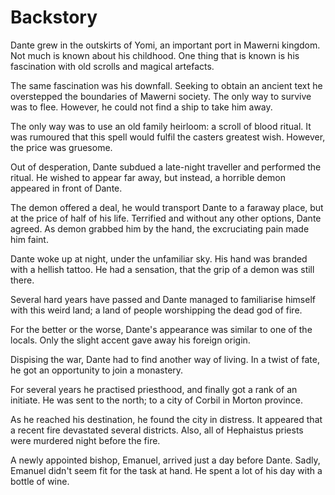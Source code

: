# Backstory

Dante grew in the outskirts of Yomi, an important port in Mawerni kingdom. Not much is known about his childhood. One thing that is known is his fascination with old scrolls and magical artefacts.

The same fascination was his downfall. Seeking to obtain an ancient text he overstepped the boundaries of Mawerni society. The only way to survive was to flee. However, he could not find a ship to take him away.

The only way was to use an old family heirloom: a scroll of blood ritual. It was rumoured that this spell would fulfil the casters greatest wish. However, the price was gruesome.

Out of desperation, Dante subdued a late-night traveller and performed the ritual. He wished to appear far away, but instead, a horrible demon appeared in front of Dante. 

The demon offered a deal, he would transport Dante to a faraway place, but at the price of half of his life. Terrified and without any other options, Dante agreed. As demon grabbed him by the hand, the excruciating pain made him faint.

Dante woke up at night, under the unfamiliar sky. His hand was branded with a hellish tattoo. He had a sensation, that the grip of a demon was still there.

Several hard years have passed and Dante managed to familiarise himself with this weird land; a land of people worshipping the dead god of fire.

For the better or the worse, Dante's appearance was similar to one of the locals. Only the slight accent gave away his foreign origin.

Dispising the war, Dante had to find another way of living. In a twist of fate, he got an opportunity to join a monastery.

For several years he practised priesthood, and finally got a rank of an initiate. He was sent to the north; to a city of Corbil in Morton province.

As he reached his destination, he found the city in distress. It appeared that a recent fire devastated several districts. Also, all of Hephaistus priests were murdered night before the fire.

A newly appointed bishop, Emanuel, arrived just a day before Dante. Sadly, Emanuel didn't seem fit for the task at hand. He spent a lot of his day with a bottle of wine.

